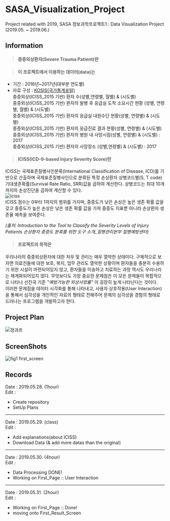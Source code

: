 # SASA_Visualization_Project  
Project related with 2019, SASA 정보과학프로젝트1 : Data Visualization Project (2019.05. ~ 2019.06.)  

## Information  
> #### 중증외상환자(Severe Trauma Patient)란  

> #### 이 프로젝트에서 이용하는 데이터(data)는  
- 기간 : 2016년~2017년(대부분 연도별)  
- 자료 구성 : [KOSIS(국가통계포털)](http://kosis.kr/statisticsList/statisticsListIndex.do?menuId=M_01_01&vwcd=MT_ZTITLE&parmTabId=M_01_01#SelectStatsBoxDiv)  
중증외상(ICISS_2015 기반) 환자 수(성별,연령별, 월별) & (시도별)  
중증외상(ICISS_2015 기반) 환자의 발병 후 응급실 도착 소요시간 현황 (성별, 연령별, 월별) & (시도별)  
중증외상(ICISS_2015 기반) 환자의 응급실 내원수단 현황(성별, 연령별) & (시도별)    
중증외상(ICISS_2015 기반) 환자의 응급진료 결과 현황(성별, 연령별) & (시도별)  
중증외상(ICISS_2015 기반) 환자의 병원 내 사망시점(성별, 연령별) & (시도별) : 2017  
중증외상(ICISS_2015 기반) 환자의 사망장소 (성별,연령별) & (시도별) : 2017  

> #### ICISS(ICD-9-based Injury Severity Score)란  
  ICISS는 국제표준질병사인분류(International Classification of Disease, ICD)를 기반으로 산출하며 국제표준질병사인으로
분류된 특정 손상환자 상병코드별(S, T code) 기대생존확률(Survival Rate Ratio, SRR)값을 곱하여 계산한다. 상병코드는
최대 10개까지의 손상진단을 곱하여 계산할 수 있다.  
![iciss](https://user-images.githubusercontent.com/42968884/58524880-acacda00-8204-11e9-8fd0-4df793d925d1.JPG)  
  ICISS 점수는 0부터 1까지의 범위를 가지며, 중증도가 낮은 손상은 높은 생존 확률 값을 갖고 중증도가 높은 손상은 낮은
생존 확률 값을 가져 중증도 지표뿐 아니라 손상환자 생존율 예측을 보여준다. 

*(출처: Introduction to the Tool to Classify the Severity Levels of Injury Patients 손상환자 중증도 분류를 위한 도구 소개_질병관리본부 질병예방센터)*

> #### 프로젝트의 목적은  
  우리나라의 중증외상환자에 대한 처우 및 관리는 매우 열악한 상태이다. 
구체적으로 보자면 의료진들에 대한 보호, 복지, 업무 관리도 열악한 상황이며 환자들을 충분히 수용하기 위한 시설이 마련되어있지 않고, 환자들을 이송하고 치료하는 과정 역시도 우리나라는 체계화되어있지 않다. 무엇보다도 가장 중요한 문제점은 이 모든 문제들이 복합적으로 나타나 선진국 기준 *"예방가능한 외상사망률"* 이 굉장히 높게 나타난다는 것이다.   
  이러한 문제점을 데이터 시각화를 통해 나타내고, 사용자 상호작용(User Interaction)을 통해서 심각성을 개인적인 자료의 형태로 전해주어 문제의 심각성을 경험의 형태로 드러나는 프로그램을 개발하고자 한다.   
  
## Project Plan  
![정과프](https://user-images.githubusercontent.com/42968884/58443468-03df7b80-812d-11e9-9bca-3ba169c12ce7.JPG)

## ScreenShots  
![fig1 first_screen](https://user-images.githubusercontent.com/42968884/58682565-0b608800-83ac-11e9-8d22-64797efedf97.JPG)  

## Records  
Date : 2019.05.28. (1hour)  
Edit :  
- Create repository  
- SetUp Plans  
--------------------------------  
Date : 2019.05.29. (class)  
Edit :  
- Add explanations(about ICISS)  
- Download Data (& add more datas than the original)  
--------------------------------  
Date : 2019.05.30. (4hour)  
Edit :  
- Data Processing DONE!  
- Working on First_Page :: User Interaction  
--------------------------------  
Date : 2019.05.31. (2hour)  
Edit :  
- Working on First_Page :: Done!   
- moving onto First_Result_Screen  

